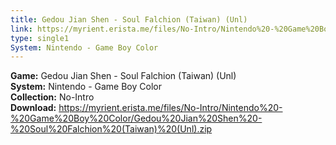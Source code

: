 ```yaml
---
title: Gedou Jian Shen - Soul Falchion (Taiwan) (Unl)
link: https://myrient.erista.me/files/No-Intro/Nintendo%20-%20Game%20Boy%20Color/Gedou%20Jian%20Shen%20-%20Soul%20Falchion%20(Taiwan)%20(Unl).zip
type: single1
System: Nintendo - Game Boy Color
---
```

<b>Game:</b> Gedou Jian Shen - Soul Falchion (Taiwan) (Unl)<br>
<b>System:</b> Nintendo - Game Boy Color<br>
<b>Collection:</b> No-Intro<br>
<b>Download:</b> https://myrient.erista.me/files/No-Intro/Nintendo%20-%20Game%20Boy%20Color/Gedou%20Jian%20Shen%20-%20Soul%20Falchion%20(Taiwan)%20(Unl).zip